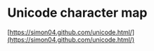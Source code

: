 Unicode character map
=====================

[https://simon04.github.com/unicode.html/](https://simon04.github.com/unicode.html/)